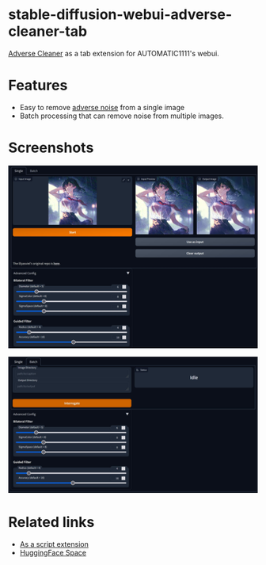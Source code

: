 # stable-diffusion-webui-adverse-cleaner-tab

[Adverse Cleaner](https://github.com/lllyasviel/AdverseCleaner/tree/main) as a tab extension for AUTOMATIC1111's webui.

# Features

- Easy to remove [adverse noise](https://arxiv.org/abs/1412.6572) from a single image
- Batch processing that can remove noise from multiple images.

# Screenshots

![screenshot1](./screenshots/screenshot1.jpg)

![screenshot2](./screenshots/screenshot2.jpg)

# Related links

- [As a script extension](https://github.com/gogodr/AdverseCleanerExtension)
- [HuggingFace Space](https://huggingface.co/spaces/p1atdev/AdverseCleaner)


